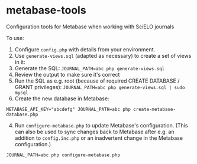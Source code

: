 # metabase-tools
Configuration tools for Metabase when working with SciELO journals

To use:
1. Configure `config.php` with details from your environment.
2. Use `generate-views.sql` (adapted as necessary) to create a set of views in it:
  1. Generate the SQL:
    ```
    JOURNAL_PATH=abc php generate-views.sql
    ```
  2. Review the output to make sure it's correct
  3. Run the SQL as e.g. root (because of required CREATE DATABASE / GRANT privileges):
    ```
    JOURNAL_PATH=abc php generate-views.sql | sudo mysql
    ```
3. Create the new database in Metabase:
  ```
  METABASE_API_KEY="abcdefg" JOURNAL_PATH=abc php create-metabase-database.php
  ```
4. Run `configure-metabase.php` to update Metabase's configuration. (This can also be used to sync changes back to Metabase after e.g. an addition to `config.inc.php` or an inadvertent change in the Metabase configuration.)
  ```
  JOURNAL_PATH=abc php configure-metabase.php
  ```
